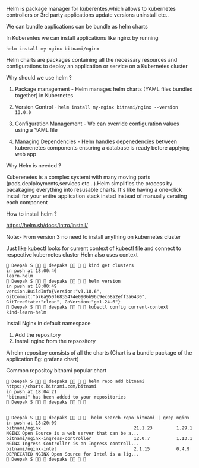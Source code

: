 Helm is package manager for kuberentes,which allows to kubernetes controllers or 3rd party applications update versions uninstall etc..

We can bundle applications can be bundle as helm charts

In Kuberentes we can install applications like nginx by running

```helm install my-nginx bitnami/nginx```

Helm charts are packages containing all the necessary resources and configurations to deploy an application or service on a Kubernetes cluster

Why should we use helm ?

1. Package management - Helm manages helm charts (YAML files bundled together) in Kubernetes

2. Version Control - ```helm install my-nginx bitnami/nginx --version 13.0.0```

3. Configuration Management - We can override configuration values using a YAML file

4. Managing Dependencies - Helm handles depenedencies between kuberenetes components ensuring a database is ready before applying web app

Why Helm is needed ?

Kuberenetes is a complex systemt with many moving parts (pods,deplployments,services etc ..).Helm simplifies the process by pacakaging everything into resusable charts. It's like having a one-click install for your entire application stack instad instead of manually cerating each component

How to install helm ?

https://helm.sh/docs/intro/install/

Note:- From version 3 no need to install anything on kubernetes cluster


Just like kubectl looks for current context of kubectl file and connect to respective kubernetes cluster Helm also uses context

```
 Deepak S   deepaks    kind get clusters                                                                              in pwsh at 18:00:46
learn-helm
 Deepak S   deepaks    helm version                                                                                   in pwsh at 18:00:49
version.BuildInfo{Version:"v3.18.6", GitCommit:"b76a950f6835474e0906b96c9ec68a2eff3a6430", GitTreeState:"clean", GoVersion:"go1.24.6"}
 Deepak S   deepaks    kubectl config current-context   
kind-learn-helm
```

Install Nginx in default namespace
1. Add the repository
2. Install nginx from the repsository

A helm repositoy consists of all the charts (Chart is a bundle package of the application Eg: grafana chart)

Common repositoy bitnami popular chart

```
 Deepak S   deepaks    helm repo add bitnami https://charts.bitnami.com/bitnami                                       in pwsh at 18:04:21
"bitnami" has been added to your repositories
 Deepak S   deepaks     


 Deepak S   deepaks     helm search repo bitnami | grep nginx                                                         in pwsh at 18:20:09
bitnami/nginx                                   21.1.23         1.29.1          NGINX Open Source is a web server that can be a...
bitnami/nginx-ingress-controller                12.0.7          1.13.1          NGINX Ingress Controller is an Ingress controll...
bitnami/nginx-intel                             2.1.15          0.4.9           DEPRECATED NGINX Open Source for Intel is a lig...
 Deepak S   deepaks    

```
